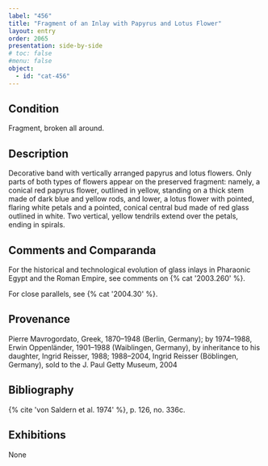 ```yaml
---
label: "456"
title: "Fragment of an Inlay with Papyrus and Lotus Flower"
layout: entry
order: 2065
presentation: side-by-side
# toc: false
#menu: false 
object:
  - id: "cat-456"
---
```


## Condition

Fragment, broken all around.

## Description

Decorative band with vertically arranged papyrus and lotus flowers. Only parts of both types of flowers appear on the preserved fragment: namely, a conical red papyrus flower, outlined in yellow, standing on a thick stem made of dark blue and yellow rods, and lower, a lotus flower with pointed, flaring white petals and a pointed, conical central bud made of red glass outlined in white. Two vertical, yellow tendrils extend over the petals, ending in spirals.

## Comments and Comparanda

For the historical and technological evolution of glass inlays in Pharaonic Egypt and the Roman Empire, see comments on {% cat '2003.260' %}.

For close parallels, see {% cat '2004.30' %}.

## Provenance

Pierre Mavrogordato, Greek, 1870–1948 (Berlin, Germany); by 1974–1988, Erwin Oppenländer, 1901–1988 (Waiblingen, Germany), by inheritance to his daughter, Ingrid Reisser, 1988; 1988–2004, Ingrid Reisser (Böblingen, Germany), sold to the J. Paul Getty Museum, 2004

## Bibliography

{% cite 'von Saldern et al. 1974' %}, p. 126, no. 336c.

## Exhibitions

None